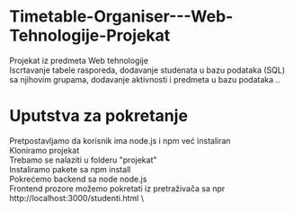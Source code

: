 # Timetable-Organiser---Web-Tehnologije-Projekat
Projekat iz predmeta Web tehnologije\
Iscrtavanje tabele rasporeda, dodavanje studenata u bazu podataka (SQL) sa njihovim grupama, dodavanje aktivnosti i predmeta u bazu podataka ..
# Uputstva za pokretanje
Pretpostavljamo da korisnik ima node.js i npm već instaliran\
Kloniramo projekat\
Trebamo se nalaziti u folderu "projekat"\
Instaliramo pakete sa npm install\
Pokrećemo backend sa node node.js\
Frontend prozore možemo pokretati iz pretraživača sa npr http://localhost:3000/studenti.html \
